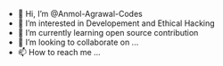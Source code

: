 - 👋 Hi, I’m @Anmol-Agrawal-Codes
- 👀 I’m interested in Developement and Ethical Hacking
- 🌱 I’m currently learning open source contribution
- 💞️ I’m looking to collaborate on ...
- 📫 How to reach me ...

<!---
Anmol-Agrawal-Codes/Anmol-Agrawal-Codes is a ✨ special ✨ repository because its `README.md` (this file) appears on your GitHub profile.
You can click the Preview link to take a look at your changes.
--->
